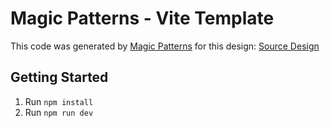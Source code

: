 # Magic Patterns - Vite Template

This code was generated by [Magic Patterns](https://magicpatterns.com) for this design: [Source Design](https://www.magicpatterns.com/c/wzgovnaehuyq7hcfk3ggoy)

## Getting Started

1. Run `npm install`
2. Run `npm run dev`
